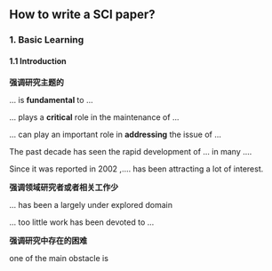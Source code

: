 ## How to write a SCI paper?

### 1. Basic Learning

####  1.1 Introduction

**强调研究主题的**

... is **fundamental** to ...

... plays a **critical** role in the maintenance of ...

... can play an important role in **addressing** the issue of ...

The past decade has seen the rapid development of ... in many ....

Since it was reported in 2002 ,.... has been attracting a lot of interest.

**强调领域研究者或者相关工作少**

... has been a largely under explored domain

... too little work has been devoted to ...

**强调研究中存在的困难**

one of the main obstacle is 